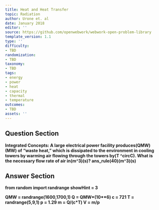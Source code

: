 ```yaml
---
title: Heat and Heat Transfer
topic: Radiation
author: Urone et. al
date: January 2018
editor: ''
source: https://github.com/openwebwork/webwork-open-problem-library
template_version: 1.1
type: ''
difficulty:
- TBD
randomization:
- TBD
taxonomy:
- TBD
tags:
- energy
- power
- heat
- capacity
- thermal
- temperature
outcomes:
- TBD
assets: ''
---
```


## Question Section 

<b>
Integrated Concepts: A large electrical power facility produces(QMW)(MW) of “waste heat,” which is dissipated to the environment in cooling towers by warming air flowing through the towers by(T ^circC). What is the necessary flow rate of air in(m^3)(s)?
ans_rule(40)(m^3)(s)



## Answer Section

from random import randrange
showHint = 3

QMW = randrange(1600,1700,1)
Q = QMW*(10**6)
c = 721
T = randrange(5,9,1)
p = 1.29
m = Q/(c*T)
V = m/p